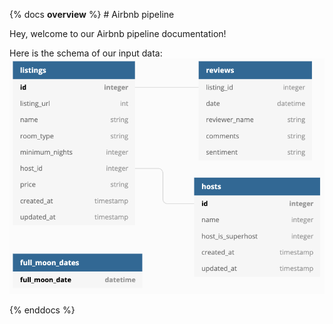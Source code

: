 {% docs __overview__ %} # Airbnb pipeline

Hey, welcome to our Airbnb pipeline documentation!

Here is the schema of our input data:
![input schema](assets/input_schema.png)

{% enddocs %}